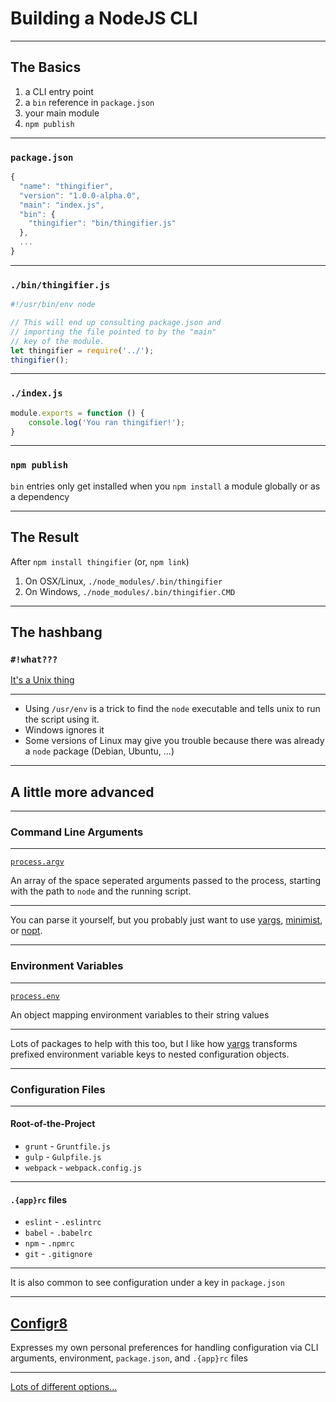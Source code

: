 # Building a NodeJS CLI

---

## The Basics

1. a CLI entry point
2. a `bin` reference in `package.json`
3. your main module
4. `npm publish`

----

### `package.json`

~~~javascript
{
  "name": "thingifier",
  "version": "1.0.0-alpha.0",
  "main": "index.js",
  "bin": {
    "thingifier": "bin/thingifier.js"
  },
  ...
}
~~~

----

### `./bin/thingifier.js`

~~~javascript
#!/usr/bin/env node

// This will end up consulting package.json and
// importing the file pointed to by the "main"
// key of the module.
let thingifier = require('../');
thingifier();
~~~

----

### `./index.js`

~~~javascript
module.exports = function () {
	console.log('You ran thingifier!');
}
~~~

----

### `npm publish`

`bin` entries only get installed when you `npm install` a module globally or as a dependency

---

## The Result

After `npm install thingifier` (or, `npm link`)

1. On OSX/Linux, `./node_modules/.bin/thingifier`
2. On Windows, `./node_modules/.bin/thingifier.CMD`

---

## The hashbang

### `#!what???`
[It's a Unix thing](http://stackoverflow.com/a/33510581)

----

+ Using `/usr/env` is a trick to find the `node` executable and tells unix to run the script using it.
+ Windows ignores it
+ Some versions of Linux may give you trouble because there was already a `node` package (Debian, Ubuntu, ...)

---

## A little more advanced

---

### Command Line Arguments

----

[`process.argv`](https://nodejs.org/docs/latest/api/process.html#process_process_argv)

An array of the space seperated arguments passed to the process, starting with the path to `node` and the running script.

----

You can parse it yourself, but you probably just want to use [yargs](https://www.npmjs.com/package/yargs), [minimist](https://www.npmjs.com/package/minimist), or [nopt](https://www.npmjs.com/package/nopt).

---

### Environment Variables

----

[`process.env`](https://nodejs.org/api/process.html#process_process_env)

An object mapping environment variables to their string values

----

Lots of packages to help with this too, but I like how [yargs](https://www.npmjs.com/package/yargs) transforms prefixed environment variable keys to nested configuration objects.

---

### Configuration Files

----

#### Root-of-the-Project

+ `grunt` - `Gruntfile.js`
+ `gulp` - `Gulpfile.js`
+ `webpack` - `webpack.config.js`

----

#### `.{app}rc` files

+ `eslint` - `.eslintrc`
+ `babel` - `.babelrc`
+ `npm` - `.npmrc`
+ `git` - `.gitignore`

----

It is also common to see configuration under a key in `package.json`

---

## [Configr8](https://www.npmjs.com/package/configr8)

Expresses my own personal preferences for handling configuration via CLI arguments, environment, `package.json`, and `.{app}rc` files

----

[Lots of different options...](https://www.npmjs.com/browse/keyword/rc)


